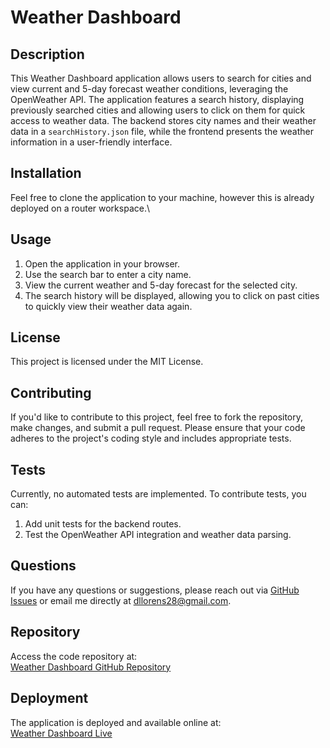 # Weather Dashboard

## Description

This Weather Dashboard application allows users to search for cities and view current and 5-day forecast weather conditions, leveraging the OpenWeather API. The application features a search history, displaying previously searched cities and allowing users to click on them for quick access to weather data. The backend stores city names and their weather data in a `searchHistory.json` file, while the frontend presents the weather information in a user-friendly interface.

## Installation

Feel free to clone the application to your machine, however this is already deployed on a router workspace.\

## Usage

1. Open the application in your browser.
2. Use the search bar to enter a city name.
3. View the current weather and 5-day forecast for the selected city.
4. The search history will be displayed, allowing you to click on past cities to quickly view their weather data again.

## License

This project is licensed under the MIT License.

## Contributing

If you'd like to contribute to this project, feel free to fork the repository, make changes, and submit a pull request. Please ensure that your code adheres to the project's coding style and includes appropriate tests.

## Tests

Currently, no automated tests are implemented. To contribute tests, you can:

1. Add unit tests for the backend routes.
2. Test the OpenWeather API integration and weather data parsing.

## Questions

If you have any questions or suggestions, please reach out via [GitHub Issues](https://github.com/dlastname/Challenge-9-Weather-API/issues) or email me directly at [dllorens28@gmail.com](mailto:dllorens28@gmail.com).

## Repository

Access the code repository at:  
[Weather Dashboard GitHub Repository](https://github.com/dlastname/Challenge-9-Weather-API)

## Deployment

The application is deployed and available online at:  
[Weather Dashboard Live](http://your-deployed-url.com)